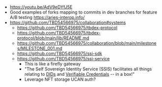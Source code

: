 - https://youtu.be/AdV9eDYfJ5E
- Good examples of forks mapping to commits in dev branches for feature A/B testing https://aries-interop.info/
- https://github.com/TBD54566975/collaboration#systems
  - https://github.com/TBD54566975/tbdex-protocol
  - https://github.com/TBD54566975/tbdex-protocol/blob/main/lib/README.md
  - https://github.com/TBD54566975/collaboration/blob/main/milestones/MILESTONE_001.md
  - https://github.com/TBD54566975/ssi-sdk
  - https://github.com/TBD54566975/ssi-service
    - This is like a firefly gateway
    - "The Self Sovereign Identity Service (SSIS) facilitates all things relating to [DIDs](https://www.w3.org/TR/did-core/) and [Verifiable Credentials](https://www.w3.org/TR/vc-data-model) -- in a box!"
    - Leverage NFT storage UCAN auth?